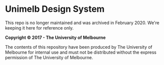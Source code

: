 # Unimelb Design System

This repo is no longer maintained and was archived in February 2020. We're keeping it here for reference only.

**Copyright &copy; 2017 - The University of Melbourne**

The contents of this repository have been produced by The University of Melbourne for internal use and must not be distributed without the express permission of The University of Melbourne.
